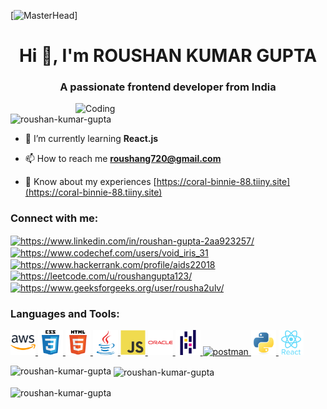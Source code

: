 [![MasterHead](<img src="https://tebyansmart.com/wp-content/uploads/2023/01/What-is-Frontend-Development.jpg" alt="Frontend Development Banner" width="600">
)]
<h1 align="center">Hi 👋, I'm ROUSHAN KUMAR GUPTA</h1>
<h3 align="center">A passionate frontend developer from India</h3>
<img align="right" alt="Coding" width="400" src="https://images.stockcake.com/public/6/d/8/6d826f8d-40fa-4197-beca-fa36adf07ada_large/coder-at-work-stockcake.jpg">

<p align="left"> <img src="https://komarev.com/ghpvc/?username=roushan-kumar-gupta&label=Profile%20views&color=0e75b6&style=flat" alt="roushan-kumar-gupta" /> </p>

- 🌱 I’m currently learning **React.js**

- 📫 How to reach me **roushang720@gmail.com**

- 📄 Know about my experiences [https://coral-binnie-88.tiiny.site](https://coral-binnie-88.tiiny.site)

<h3 align="left">Connect with me:</h3>
<p align="left">
<a href="https://linkedin.com/in/https://www.linkedin.com/in/roushan-gupta-2aa923257/" target="blank"><img align="center" src="https://raw.githubusercontent.com/rahuldkjain/github-profile-readme-generator/master/src/images/icons/Social/linked-in-alt.svg" alt="https://www.linkedin.com/in/roushan-gupta-2aa923257/" height="30" width="40" /></a>
<a href="https://www.codechef.com/users/https://www.codechef.com/users/void_iris_31" target="blank"><img align="center" src="https://cdn.jsdelivr.net/npm/simple-icons@3.1.0/icons/codechef.svg" alt="https://www.codechef.com/users/void_iris_31" height="30" width="40" /></a>
<a href="https://www.hackerrank.com/https://www.hackerrank.com/profile/aids22018" target="blank"><img align="center" src="https://raw.githubusercontent.com/rahuldkjain/github-profile-readme-generator/master/src/images/icons/Social/hackerrank.svg" alt="https://www.hackerrank.com/profile/aids22018" height="30" width="40" /></a>
<a href="https://www.leetcode.com/https://leetcode.com/u/roushangupta123/" target="blank"><img align="center" src="https://raw.githubusercontent.com/rahuldkjain/github-profile-readme-generator/master/src/images/icons/Social/leet-code.svg" alt="https://leetcode.com/u/roushangupta123/" height="30" width="40" /></a>
<a href="https://auth.geeksforgeeks.org/user/https://www.geeksforgeeks.org/user/rousha2ulv/" target="blank"><img align="center" src="https://raw.githubusercontent.com/rahuldkjain/github-profile-readme-generator/master/src/images/icons/Social/geeks-for-geeks.svg" alt="https://www.geeksforgeeks.org/user/rousha2ulv/" height="30" width="40" /></a>
</p>

<h3 align="left">Languages and Tools:</h3>
<p align="left"> <a href="https://aws.amazon.com" target="_blank" rel="noreferrer"> <img src="https://raw.githubusercontent.com/devicons/devicon/master/icons/amazonwebservices/amazonwebservices-original-wordmark.svg" alt="aws" width="40" height="40"/> </a> <a href="https://www.w3schools.com/css/" target="_blank" rel="noreferrer"> <img src="https://raw.githubusercontent.com/devicons/devicon/master/icons/css3/css3-original-wordmark.svg" alt="css3" width="40" height="40"/> </a> <a href="https://www.w3.org/html/" target="_blank" rel="noreferrer"> <img src="https://raw.githubusercontent.com/devicons/devicon/master/icons/html5/html5-original-wordmark.svg" alt="html5" width="40" height="40"/> </a> <a href="https://www.java.com" target="_blank" rel="noreferrer"> <img src="https://raw.githubusercontent.com/devicons/devicon/master/icons/java/java-original.svg" alt="java" width="40" height="40"/> </a> <a href="https://developer.mozilla.org/en-US/docs/Web/JavaScript" target="_blank" rel="noreferrer"> <img src="https://raw.githubusercontent.com/devicons/devicon/master/icons/javascript/javascript-original.svg" alt="javascript" width="40" height="40"/> </a> <a href="https://www.oracle.com/" target="_blank" rel="noreferrer"> <img src="https://raw.githubusercontent.com/devicons/devicon/master/icons/oracle/oracle-original.svg" alt="oracle" width="40" height="40"/> </a> <a href="https://pandas.pydata.org/" target="_blank" rel="noreferrer"> <img src="https://raw.githubusercontent.com/devicons/devicon/2ae2a900d2f041da66e950e4d48052658d850630/icons/pandas/pandas-original.svg" alt="pandas" width="40" height="40"/> </a> <a href="https://postman.com" target="_blank" rel="noreferrer"> <img src="https://www.vectorlogo.zone/logos/getpostman/getpostman-icon.svg" alt="postman" width="40" height="40"/> </a> <a href="https://www.python.org" target="_blank" rel="noreferrer"> <img src="https://raw.githubusercontent.com/devicons/devicon/master/icons/python/python-original.svg" alt="python" width="40" height="40"/> </a> <a href="https://reactjs.org/" target="_blank" rel="noreferrer"> <img src="https://raw.githubusercontent.com/devicons/devicon/master/icons/react/react-original-wordmark.svg" alt="react" width="40" height="40"/> </a> </p>

<p><img align="left" src="https://github-readme-stats.vercel.app/api/top-langs?username=roushan-kumar-gupta&show_icons=true&locale=en&layout=compact" alt="roushan-kumar-gupta" /></p>

<p>&nbsp;<img align="center" src="https://github-readme-stats.vercel.app/api?username=roushan-kumar-gupta&show_icons=true&locale=en" alt="roushan-kumar-gupta" /></p>

<p><img align="center" src="https://github-readme-streak-stats.herokuapp.com/?user=roushan-kumar-gupta&" alt="roushan-kumar-gupta" /></p>

